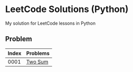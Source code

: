 # LeetCode Solutions (Python)

My solution for LeetCode lessons in Python

## Problem

| Index | Problems | 
| --- | --- |
| 0001 | [Two Sum](https://github.com/ungtsuhan/leetcode-lessons/blob/main/problems/0001_TwoSum/0001_TwoSum_01.py) |